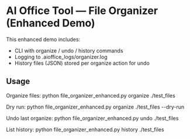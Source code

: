 # AI Office Tool — File Organizer (Enhanced Demo)

This enhanced demo includes:
- CLI with organize / undo / history commands
- Logging to .aioffice_logs/organizer.log
- History files (JSON) stored per organize action for undo

## Usage
Organize files:
    python file_organizer_enhanced.py organize ./test_files

Dry run:
    python file_organizer_enhanced.py organize ./test_files --dry-run

Undo last organize:
    python file_organizer_enhanced.py undo ./test_files

List history:
    python file_organizer_enhanced.py history ./test_files
